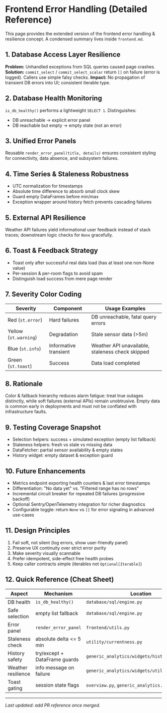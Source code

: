 # Frontend Error Handling (Detailed Reference)

This page provides the extended version of the frontend error handling & resilience concept. A condensed summary lives inside `frontend.md`.

## 1. Database Access Layer Resilience
**Problem:** Unhandled exceptions from SQL queries caused page crashes.
**Solution:** `commit_select` / `commit_select_scalar` return `[]` on failure (error is logged). Callers use simple falsy checks.
**Impact:** No propagation of transient DB errors into UI; consistent iterable type.

## 2. Database Health Monitoring
`is_db_healthy()` performs a lightweight `SELECT 1`. Distinguishes:
- DB unreachable -> explicit error panel
- DB reachable but empty -> empty state (not an error)

## 3. Unified Error Panels
Reusable `render_error_panel(title, details)` ensures consistent styling for connectivity, data absence, and subsystem failures.

## 4. Time Series & Staleness Robustness
- UTC normalization for timestamps
- Absolute time difference to absorb small clock skew
- Guard empty DataFrames before min/max
- Exception wrapper around history fetch prevents cascading failures

## 5. External API Resilience
Weather API failures yield informational user feedback instead of stack traces; downstream logic checks for `None` gracefully.

## 6. Toast & Feedback Strategy
- Toast only after successful real data load (has at least one non-None value)
- Per-session & per-room flags to avoid spam
- Distinguish load success from mere page render

## 7. Severity Color Coding
| Severity | Component | Usage Examples |
|----------|----------|----------------|
| Red (`st.error`) | Hard failures | DB unreachable, fatal query errors |
| Yellow (`st.warning`) | Degradation | Stale sensor data (>5m) |
| Blue (`st.info`) | Informative transient | Weather API unavailable, staleness check skipped |
| Green (`st.toast`) | Success | Data load completed |

## 8. Rationale
Color & fallback hierarchy reduces alarm fatigue: treat true outages distinctly, while soft failures (external APIs) remain unobtrusive. Empty data is common early in deployments and must not be conflated with infrastructure faults.

## 9. Testing Coverage Snapshot
- Selection helpers: success + simulated exception (empty list fallback)
- Staleness helpers: fresh vs stale vs missing data
- DataFetcher: partial sensor availability & empty states
- History widget: empty dataset & exception guard

## 10. Future Enhancements
- Metrics endpoint exporting health counters & last error timestamps
- Differentiation: "No data yet" vs. "Filtered range has no rows"
- Incremental circuit breaker for repeated DB failures (progressive backoff)
- Optional Sentry/OpenTelemetry integration for richer diagnostics
- Configurable toggle: return `None` vs `[]` for error signaling in advanced use-cases

## 11. Design Principles
1. Fail soft, not silent (log errors, show user-friendly panel)
2. Preserve UX continuity over strict error purity
3. Make severity visually scannable
4. Prefer idempotent, side-effect free health probes
5. Keep caller contracts simple (iterables not `Optional[Iterable]`)

## 12. Quick Reference (Cheat Sheet)
| Aspect | Mechanism | Location |
|--------|-----------|----------|
| DB health | `is_db_healthy()` | `database/sql/engine.py` |
| Safe selection | empty list fallback | `database/sql/engine.py` |
| Error panel | `render_error_panel` | `frontend/utils.py` |
| Staleness check | absolute delta <= 5 min | `utility/currentness.py` |
| History safety | try/except + DataFrame guards | `generic_analytics/widgets/history_widget.py` |
| Weather resilience | info message on failure | `generic_analytics/widgets/utils.py` |
| Toast gating | session state flags | `overview.py`, `generic_analytics.py` |

---
_Last updated: add PR reference once merged._
